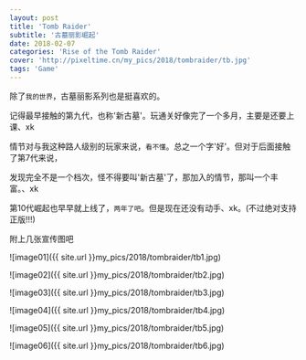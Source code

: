```yaml
---
layout: post
title: 'Tomb Raider'
subtitle: '古墓丽影崛起'
date: 2018-02-07
categories: 'Rise of the Tomb Raider'
cover: 'http://pixeltime.cn/my_pics/2018/tombraider/tb.jpg'
tags: 'Game'
---
```


除了`我的世界`，古墓丽影系列也是挺喜欢的。

记得最早接触的第九代，也称'新古墓'。玩通关好像完了一个多月，主要是还要上课、xk

情节对与我这种路人级别的玩家来说，`看不懂`。总之一个字'好'。但对于后面接触了第7代来说，

发现完全不是一个档次，怪不得要叫'新古墓'了，那加入的情节，那叫一个丰富。、xk

第10代崛起也早早就上线了，`两年了吧`。但是现在还没有动手、xk。(不过绝对支持正版!!!)

附上几张宣传图吧

![image01]({{ site.url }}my_pics/2018/tombraider/tb1.jpg)

![image02]({{ site.url }}my_pics/2018/tombraider/tb2.jpg)

![image03]({{ site.url }}my_pics/2018/tombraider/tb3.jpg)

![image04]({{ site.url }}my_pics/2018/tombraider/tb4.jpg)

![image05]({{ site.url }}my_pics/2018/tombraider/tb5.jpg)

![image06]({{ site.url }}my_pics/2018/tombraider/tb6.jpg)



